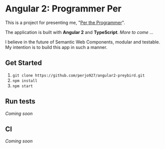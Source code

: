 # Angular 2: Programmer Per 

This is a project for presenting me, "[Per the Programmer](http://www.programmerper.com)".

The application is built with __Angular 2__ and __TypeScript__. _More to come ..._

I believe in the future of Semantic Web Components, modular and testable. My intention is to build this app in 
such a manner.

## Get Started
1. `git clone https://github.com/perjo927/angular2-preybird.git`
2. `npm install`
3. `npm start`

## Run tests
_Coming soon_

## CI
_Coming soon_
